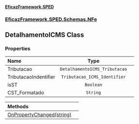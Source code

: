 #### [EficazFramework.SPED](EficazFrameworkSPED.md 'EficazFramework SPED')
### [EficazFramework.SPED.Schemas.NFe](EficazFramework.SPED.Schemas.NFe.md 'EficazFramework.SPED.Schemas.NFe')

## DetalhamentoICMS Class
### Properties

| Name | Type | |
| :--- | :---: | :--- |
| Tributacao | `DetalhamentoICMS_Tributacao` |  |
| TributacaoIndentifier | `Tributacao_ICMS_Identifier` |  |
| isST | `Boolean` |  |
| CST_Formatado | `String` |  |

| Methods | |
| :--- | :--- |
| [OnPropertyChanged(string)](EficazFramework.SPED.Schemas.NFe/DetalhamentoICMS/OnPropertyChanged(string).md 'EficazFramework.SPED.Schemas.NFe.DetalhamentoICMS.OnPropertyChanged(string)') | |
